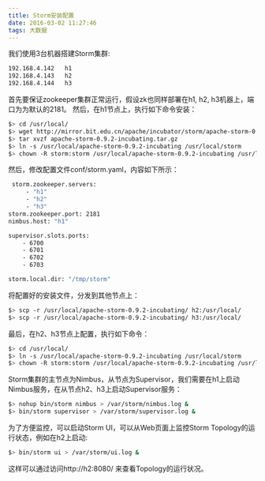 ```yaml
---
title: Storm安装配置
date: 2016-03-02 11:27:46
tags: 大数据
---
```

我们使用3台机器搭建Storm集群:
```bash
192.168.4.142   h1
192.168.4.143   h2
192.168.4.144   h3
```
首先要保证zookeeper集群正常运行，假设zk也同样部署在h1, h2, h3机器上，端口为为默认的2181。
然后，在h1节点上，执行如下命令安装：
```bash
$> cd /usr/local/
$> wget http://mirror.bit.edu.cn/apache/incubator/storm/apache-storm-0.9.2-incubating/apache-storm-0.9.2-incubating.tar.gz
$> tar xvzf apache-storm-0.9.2-incubating.tar.gz
$> ln -s /usr/local/apache-storm-0.9.2-incubating /usr/local/storm
$> chown -R storm:storm /usr/local/apache-storm-0.9.2-incubating /usr/local/storm
```
然后，修改配置文件conf/storm.yaml，内容如下所示：
```bash
 storm.zookeeper.servers:
     - "h1"
     - "h2"
     - "h3"
storm.zookeeper.port: 2181
nimbus.host: "h1"

supervisor.slots.ports:
    - 6700
    - 6701
    - 6702
    - 6703

storm.local.dir: "/tmp/storm"
```

将配置好的安装文件，分发到其他节点上：
```bash
$> scp -r /usr/local/apache-storm-0.9.2-incubating/ h2:/usr/local/
$> scp -r /usr/local/apache-storm-0.9.2-incubating/ h3:/usr/local/
```
最后，在h2、h3节点上配置，执行如下命令：
```bash
$> cd /usr/local/
$> ln -s /usr/local/apache-storm-0.9.2-incubating /usr/local/storm
$> chown -R storm:storm /usr/local/apache-storm-0.9.2-incubating /usr/local/storm
```

Storm集群的主节点为Nimbus，从节点为Supervisor，我们需要在h1上启动Nimbus服务，在从节点h2、h3上启动Supervisor服务：
```bash
$> nohup bin/storm nimbus > /var/storm/nimbus.log &
$> bin/storm supervisor > /var/storm/supervisor.log &
```

为了方便监控，可以启动Storm UI，可以从Web页面上监控Storm Topology的运行状态，例如在h2上启动:
```bash
$> bin/storm ui > /var/storm/ui.log &
```
这样可以通过访问http://h2:8080/ 来查看Topology的运行状况。